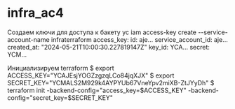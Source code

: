 # infra_ac4

Создаем ключи для доступа к бакету
yc iam access-key create --service-account-name infraterraform
access_key:
  id: aje...
  service_account_id: aje...
  created_at: "2024-05-21T10:00:30.227819147Z"
  key_id: YCA...
secret: YCM...

Инициализируем terraform
$ export ACCESS_KEY="YCAJEsjYOGZzgzqLCo84jqXJX"
$ export SECRET_KEY="YCMALS2M929k4AYPYUb67VneYpv2miXB-ZtJYyDh"
$ terraform init -backend-config="access_key=$ACCESS_KEY" -backend-config="secret_key=$SECRET_KEY"
